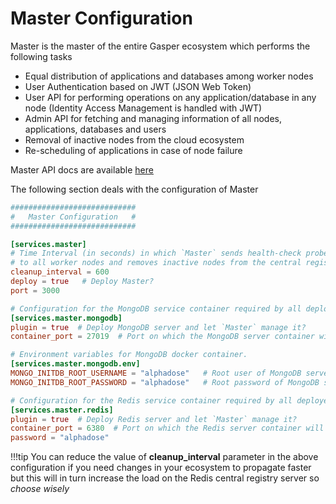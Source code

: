 # Master Configuration

Master is the master of the entire Gasper ecosystem which performs the following tasks

* Equal distribution of applications and databases among worker nodes
* User Authentication based on JWT (JSON Web Token)
* User API for performing operations on any application/database in any node (Identity Access Management is handled with JWT)
* Admin API for fetching and managing information of all nodes, applications, databases and users
* Removal of inactive nodes from the cloud ecosystem
* Re-scheduling of applications in case of node failure

Master API docs are available [here](/api)

The following section deals with the configuration of Master

```toml
############################
#   Master Configuration   #
############################

[services.master]
# Time Interval (in seconds) in which `Master` sends health-check probes
# to all worker nodes and removes inactive nodes from the central registry-server.
cleanup_interval = 600
deploy = true   # Deploy Master?
port = 3000

# Configuration for the MongoDB service container required by all deployed services.
[services.master.mongodb]
plugin = true  # Deploy MongoDB server and let `Master` manage it?
container_port = 27019  # Port on which the MongoDB server container will run

# Environment variables for MongoDB docker container.
[services.master.mongodb.env]
MONGO_INITDB_ROOT_USERNAME = "alphadose"   # Root user of MongoDB server inside the container
MONGO_INITDB_ROOT_PASSWORD = "alphadose"   # Root password of MongoDB server inside the container

# Configuration for the Redis service container required by all deployed services.
[services.master.redis]
plugin = true  # Deploy Redis server and let `Master` manage it?
container_port = 6380  # Port on which the Redis server container will run
password = "alphadose"
```

!!!tip
    You can reduce the value of **cleanup_interval** parameter in the above configuration if you need changes in your ecosystem to propagate faster but this will in turn increase the load on the Redis central registry server so *choose wisely*
